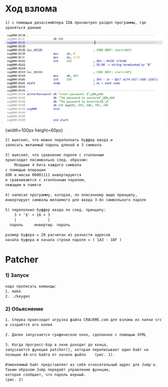 # Ход взлома 
    1) с помощью дизассемблера IDA просмотрел раздел программы, где храняться данные

![img](src/data.jpg){width=100px height=60px}

    2) выяснил, что можно переполнить буффер ввода и 
    записать желаемый пароль длиной в 3 символа 

    3) выяснил, что сравнение пароля с эталонным 
    происходит посимвольно след. образом: 
        Младшие 4 бита каждого символа 
    с помощью операции
    XOR и маски 00001111 инвертируются
    и сравниваются с эталлонным паролем, 
    лежащем в памяти

    4) написал программу, которая, по описанному выше принципу,
    инвертирует символы желаемого для ввода 3-ёх символьного пароля 

    5) переполнил буффер ввода по след. принципу:
        3 + '$' + 16 + 3
        |              |
      пароль     инвертир. пароль

    размер буфера = 20 расчитан из разности адресов 
    начала буфера и начала строки пароля = ( 1A3 - 18F )

# Patcher 


###    1) Запуск
    надо прописать команды:
    1. make
    2. ./keygen 

###    2) Обьяснение 

    1. Сперва происходит агрузка файла CRACKME.com для взлома из папки src и создаётся его копия 

    2. Далее запускается графическое окно, сделанное с помощью SFML

    3. Когда прогресс-бар в окне доходит до конца, 
    запускается функция patcher(), которая переписывает один байт на позиции 44-ого байта от начала файла    (рис. 1).
    
    Изменяемый байт представляет из себя относительный адрес для Jump'a. 
    Таким образом Jump передаёт управление функции, 
    которая сообщает, что пароль верный.
    (рис. 2)


       